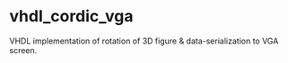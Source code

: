 # vhdl_cordic_vga
VHDL implementation of rotation of 3D figure &amp; data-serialization to VGA screen.
